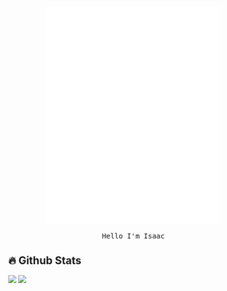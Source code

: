 <!-- <div align="center" id="output" style="font: normal 16px/1em monospace;display: block; white-space: nowrap;"><span style="display:inline-block;width:0.5em;"> </span><span style="display:inline-block;width:0.5em;">⠀</span><span style="display:inline-block;width:0.5em;">⠀</span><span style="display:inline-block;width:0.5em;">⠀</span><span style="display:inline-block;width:0.5em;">⠀</span><span style="display:inline-block;width:0.5em;">⠀</span><span style="display:inline-block;width:0.5em;">⠀</span><span style="display:inline-block;width:0.5em;">⠀</span><span style="display:inline-block;width:0.5em;">⠀</span><span style="display:inline-block;width:0.5em;">⠀</span><span style="display:inline-block;width:0.5em;">⠀</span><span style="display:inline-block;width:0.5em;">⠀</span><span style="display:inline-block;width:0.5em;">⠀</span><span style="display:inline-block;width:0.5em;">⠀</span><span style="display:inline-block;width:0.5em;">⠀</span><span style="display:inline-block;width:0.5em;">⠀</span><span style="display:inline-block;width:0.5em;">⠀</span><span style="display:inline-block;width:0.5em;">⠀</span><span style="display:inline-block;width:0.5em;">⠀</span><span style="display:inline-block;width:0.5em;">⠀</span><span style="display:inline-block;width:0.5em;">⠀</span><span style="display:inline-block;width:0.5em;">⠀</span><span style="display:inline-block;width:0.5em;">⠀</span><span style="display:inline-block;width:0.5em;">⠀</span><span style="display:inline-block;width:0.5em;">⠀</span><span style="display:inline-block;width:0.5em;">⠀</span><span style="display:inline-block;width:0.5em;">⠀</span><span style="display:inline-block;width:0.5em;">⠀</span><span style="display:inline-block;width:0.5em;">⠀</span><span style="display:inline-block;width:0.5em;">⠀</span><span style="display:inline-block;width:0.5em;">⠀</span><span style="display:inline-block;width:0.5em;">⠀</span><span style="display:inline-block;width:0.5em;">⠀</span><span style="display:inline-block;width:0.5em;">⠀</span><span style="display:inline-block;width:0.5em;">⠀</span><span style="display:inline-block;width:0.5em;">⠀</span><span style="display:inline-block;width:0.5em;">⠀</span><span style="display:inline-block;width:0.5em;">⠀</span><span style="display:inline-block;width:0.5em;">⠀</span><span style="display:inline-block;width:0.5em;">⠀</span><span style="display:inline-block;width:0.5em;">⠀</span><span style="display:inline-block;width:0.5em;">⠀</span><span style="display:inline-block;width:0.5em;">⠀</span><span style="display:inline-block;width:0.5em;">⠀</span><span style="display:inline-block;width:0.5em;">⠀</span><span style="display:inline-block;width:0.5em;">⠀</span><span style="display:inline-block;width:0.5em;">⠀</span><br><span style="display:inline-block;width:0.5em;">⠀</span><span style="display:inline-block;width:0.5em;">⠀</span><span style="display:inline-block;width:0.5em;">⠀</span><span style="display:inline-block;width:0.5em;">⠀</span><span style="display:inline-block;width:0.5em;">⠀</span><span style="display:inline-block;width:0.5em;">⠀</span><span style="display:inline-block;width:0.5em;">⠀</span><span style="display:inline-block;width:0.5em;">⠀</span><span style="display:inline-block;width:0.5em;">⠀</span><span style="display:inline-block;width:0.5em;">⠀</span><span style="display:inline-block;width:0.5em;">⠀</span><span style="display:inline-block;width:0.5em;">⠀</span><span style="display:inline-block;width:0.5em;">⠀</span><span style="display:inline-block;width:0.5em;">⠀</span><span style="display:inline-block;width:0.5em;">⠀</span><span style="display:inline-block;width:0.5em;">⠀</span><span style="display:inline-block;width:0.5em;">⠀</span><span style="display:inline-block;width:0.5em;">⠀</span><span style="display:inline-block;width:0.5em;">⠀</span><span style="display:inline-block;width:0.5em;">⠀</span><span style="display:inline-block;width:0.5em;">⠀</span><span style="display:inline-block;width:0.5em;">⠀</span><span style="display:inline-block;width:0.5em;">⠀</span><span style="display:inline-block;width:0.5em;">⢠</span><span style="display:inline-block;width:0.5em;">⠀</span><span style="display:inline-block;width:0.5em;">⠀</span><span style="display:inline-block;width:0.5em;">⠀</span><span style="display:inline-block;width:0.5em;">⠀</span><span style="display:inline-block;width:0.5em;">⠀</span><span style="display:inline-block;width:0.5em;">⠀</span><span style="display:inline-block;width:0.5em;">⠀</span><span style="display:inline-block;width:0.5em;">⠀</span><span style="display:inline-block;width:0.5em;">⠀</span><span style="display:inline-block;width:0.5em;">⠀</span><span style="display:inline-block;width:0.5em;">⠀</span><span style="display:inline-block;width:0.5em;">⠀</span><span style="display:inline-block;width:0.5em;">⠀</span><span style="display:inline-block;width:0.5em;">⠀</span><span style="display:inline-block;width:0.5em;">⠀</span><span style="display:inline-block;width:0.5em;">⠀</span><span style="display:inline-block;width:0.5em;">⠀</span><span style="display:inline-block;width:0.5em;">⠀</span><span style="display:inline-block;width:0.5em;">⠀</span><span style="display:inline-block;width:0.5em;">⠀</span><span style="display:inline-block;width:0.5em;">⠀</span><span style="display:inline-block;width:0.5em;">⠀</span><span style="display:inline-block;width:0.5em;">⠀</span><br><span style="display:inline-block;width:0.5em;">⠀</span><span style="display:inline-block;width:0.5em;">⠀</span><span style="display:inline-block;width:0.5em;">⠀</span><span style="display:inline-block;width:0.5em;">⠀</span><span style="display:inline-block;width:0.5em;">⠀</span><span style="display:inline-block;width:0.5em;">⠀</span><span style="display:inline-block;width:0.5em;">⠀</span><span style="display:inline-block;width:0.5em;">⠀</span><span style="display:inline-block;width:0.5em;">⠀</span><span style="display:inline-block;width:0.5em;">⠀</span><span style="display:inline-block;width:0.5em;">⠀</span><span style="display:inline-block;width:0.5em;">⠀</span><span style="display:inline-block;width:0.5em;">⠀</span><span style="display:inline-block;width:0.5em;">⠀</span><span style="display:inline-block;width:0.5em;">⠀</span><span style="display:inline-block;width:0.5em;">⠀</span><span style="display:inline-block;width:0.5em;">⠀</span><span style="display:inline-block;width:0.5em;">⠀</span><span style="display:inline-block;width:0.5em;">⠀</span><span style="display:inline-block;width:0.5em;">⠀</span><span style="display:inline-block;width:0.5em;">⠀</span><span style="display:inline-block;width:0.5em;">⠀</span><span style="display:inline-block;width:0.5em;">⠀</span><span style="display:inline-block;width:0.5em;">⣸</span><span style="display:inline-block;width:0.5em;">⡇</span><span style="display:inline-block;width:0.5em;">⠀</span><span style="display:inline-block;width:0.5em;">⠀</span><span style="display:inline-block;width:0.5em;">⠀</span><span style="display:inline-block;width:0.5em;">⠀</span><span style="display:inline-block;width:0.5em;">⠀</span><span style="display:inline-block;width:0.5em;">⠀</span><span style="display:inline-block;width:0.5em;">⠀</span><span style="display:inline-block;width:0.5em;">⠀</span><span style="display:inline-block;width:0.5em;">⠀</span><span style="display:inline-block;width:0.5em;">⠀</span><span style="display:inline-block;width:0.5em;">⠀</span><span style="display:inline-block;width:0.5em;">⠀</span><span style="display:inline-block;width:0.5em;">⠀</span><span style="display:inline-block;width:0.5em;">⠀</span><span style="display:inline-block;width:0.5em;">⠀</span><span style="display:inline-block;width:0.5em;">⠀</span><span style="display:inline-block;width:0.5em;">⠀</span><span style="display:inline-block;width:0.5em;">⠀</span><span style="display:inline-block;width:0.5em;">⠀</span><span style="display:inline-block;width:0.5em;">⠀</span><span style="display:inline-block;width:0.5em;">⠀</span><span style="display:inline-block;width:0.5em;">⠀</span><br><span style="display:inline-block;width:0.5em;">⠀</span><span style="display:inline-block;width:0.5em;">⠀</span><span style="display:inline-block;width:0.5em;">⠀</span><span style="display:inline-block;width:0.5em;">⠀</span><span style="display:inline-block;width:0.5em;">⠀</span><span style="display:inline-block;width:0.5em;">⠀</span><span style="display:inline-block;width:0.5em;">⠀</span><span style="display:inline-block;width:0.5em;">⠀</span><span style="display:inline-block;width:0.5em;">⠀</span><span style="display:inline-block;width:0.5em;">⠀</span><span style="display:inline-block;width:0.5em;">⠀</span><span style="display:inline-block;width:0.5em;">⠀</span><span style="display:inline-block;width:0.5em;">⠀</span><span style="display:inline-block;width:0.5em;">⠀</span><span style="display:inline-block;width:0.5em;">⠀</span><span style="display:inline-block;width:0.5em;">⠀</span><span style="display:inline-block;width:0.5em;">⠀</span><span style="display:inline-block;width:0.5em;">⠀</span><span style="display:inline-block;width:0.5em;">⠀</span><span style="display:inline-block;width:0.5em;">⠀</span><span style="display:inline-block;width:0.5em;">⠀</span><span style="display:inline-block;width:0.5em;">⠀</span><span style="display:inline-block;width:0.5em;">⢠</span><span style="display:inline-block;width:0.5em;">⡏</span><span style="display:inline-block;width:0.5em;">⢽</span><span style="display:inline-block;width:0.5em;">⡄</span><span style="display:inline-block;width:0.5em;">⠀</span><span style="display:inline-block;width:0.5em;">⠀</span><span style="display:inline-block;width:0.5em;">⠀</span><span style="display:inline-block;width:0.5em;">⠀</span><span style="display:inline-block;width:0.5em;">⠀</span><span style="display:inline-block;width:0.5em;">⠀</span><span style="display:inline-block;width:0.5em;">⠀</span><span style="display:inline-block;width:0.5em;">⠀</span><span style="display:inline-block;width:0.5em;">⠀</span><span style="display:inline-block;width:0.5em;">⠀</span><span style="display:inline-block;width:0.5em;">⠀</span><span style="display:inline-block;width:0.5em;">⠀</span><span style="display:inline-block;width:0.5em;">⠀</span><span style="display:inline-block;width:0.5em;">⠀</span><span style="display:inline-block;width:0.5em;">⠀</span><span style="display:inline-block;width:0.5em;">⠀</span><span style="display:inline-block;width:0.5em;">⠀</span><span style="display:inline-block;width:0.5em;">⠀</span><span style="display:inline-block;width:0.5em;">⠀</span><span style="display:inline-block;width:0.5em;">⠀</span><span style="display:inline-block;width:0.5em;">⠀</span><br><span style="display:inline-block;width:0.5em;">⠀</span><span style="display:inline-block;width:0.5em;">⠀</span><span style="display:inline-block;width:0.5em;">⠀</span><span style="display:inline-block;width:0.5em;">⠀</span><span style="display:inline-block;width:0.5em;">⠀</span><span style="display:inline-block;width:0.5em;">⠀</span><span style="display:inline-block;width:0.5em;">⠀</span><span style="display:inline-block;width:0.5em;">⠀</span><span style="display:inline-block;width:0.5em;">⠀</span><span style="display:inline-block;width:0.5em;">⠀</span><span style="display:inline-block;width:0.5em;">⠀</span><span style="display:inline-block;width:0.5em;">⠀</span><span style="display:inline-block;width:0.5em;">⠀</span><span style="display:inline-block;width:0.5em;">⠀</span><span style="display:inline-block;width:0.5em;">⠀</span><span style="display:inline-block;width:0.5em;">⠀</span><span style="display:inline-block;width:0.5em;">⠀</span><span style="display:inline-block;width:0.5em;">⠀</span><span style="display:inline-block;width:0.5em;">⠀</span><span style="display:inline-block;width:0.5em;">⠀</span><span style="display:inline-block;width:0.5em;">⢀</span><span style="display:inline-block;width:0.5em;">⣴</span><span style="display:inline-block;width:0.5em;">⠏</span><span style="display:inline-block;width:0.5em;">⠀</span><span style="display:inline-block;width:0.5em;">⠀</span><span style="display:inline-block;width:0.5em;">⠻</span><span style="display:inline-block;width:0.5em;">⣆</span><span style="display:inline-block;width:0.5em;">⡀</span><span style="display:inline-block;width:0.5em;">⠀</span><span style="display:inline-block;width:0.5em;">⠀</span><span style="display:inline-block;width:0.5em;">⠀</span><span style="display:inline-block;width:0.5em;">⠀</span><span style="display:inline-block;width:0.5em;">⠀</span><span style="display:inline-block;width:0.5em;">⠀</span><span style="display:inline-block;width:0.5em;">⠀</span><span style="display:inline-block;width:0.5em;">⠀</span><span style="display:inline-block;width:0.5em;">⠀</span><span style="display:inline-block;width:0.5em;">⠀</span><span style="display:inline-block;width:0.5em;">⠀</span><span style="display:inline-block;width:0.5em;">⠀</span><span style="display:inline-block;width:0.5em;">⠀</span><span style="display:inline-block;width:0.5em;">⠀</span><span style="display:inline-block;width:0.5em;">⠀</span><span style="display:inline-block;width:0.5em;">⠀</span><span style="display:inline-block;width:0.5em;">⠀</span><span style="display:inline-block;width:0.5em;">⠀</span><span style="display:inline-block;width:0.5em;">⠀</span><br><span style="display:inline-block;width:0.5em;">⠀</span><span style="display:inline-block;width:0.5em;">⠀</span><span style="display:inline-block;width:0.5em;">⠀</span><span style="display:inline-block;width:0.5em;">⠀</span><span style="display:inline-block;width:0.5em;">⠀</span><span style="display:inline-block;width:0.5em;">⠀</span><span style="display:inline-block;width:0.5em;">⠀</span><span style="display:inline-block;width:0.5em;">⠀</span><span style="display:inline-block;width:0.5em;">⠀</span><span style="display:inline-block;width:0.5em;">⠀</span><span style="display:inline-block;width:0.5em;">⠀</span><span style="display:inline-block;width:0.5em;">⠀</span><span style="display:inline-block;width:0.5em;">⠀</span><span style="display:inline-block;width:0.5em;">⠀</span><span style="display:inline-block;width:0.5em;">⠀</span><span style="display:inline-block;width:0.5em;">⠀</span><span style="display:inline-block;width:0.5em;">⠀</span><span style="display:inline-block;width:0.5em;">⠀</span><span style="display:inline-block;width:0.5em;">⠀</span><span style="display:inline-block;width:0.5em;">⣴</span><span style="display:inline-block;width:0.5em;">⠟</span><span style="display:inline-block;width:0.5em;">⠀</span><span style="display:inline-block;width:0.5em;">⠀</span><span style="display:inline-block;width:0.5em;">⠀</span><span style="display:inline-block;width:0.5em;">⠀</span><span style="display:inline-block;width:0.5em;">⠀</span><span style="display:inline-block;width:0.5em;">⠈</span><span style="display:inline-block;width:0.5em;">⠳</span><span style="display:inline-block;width:0.5em;">⣆</span><span style="display:inline-block;width:0.5em;">⡀</span><span style="display:inline-block;width:0.5em;">⠀</span><span style="display:inline-block;width:0.5em;">⠀</span><span style="display:inline-block;width:0.5em;">⠀</span><span style="display:inline-block;width:0.5em;">⠀</span><span style="display:inline-block;width:0.5em;">⠀</span><span style="display:inline-block;width:0.5em;">⠀</span><span style="display:inline-block;width:0.5em;">⠀</span><span style="display:inline-block;width:0.5em;">⠀</span><span style="display:inline-block;width:0.5em;">⠀</span><span style="display:inline-block;width:0.5em;">⠀</span><span style="display:inline-block;width:0.5em;">⠀</span><span style="display:inline-block;width:0.5em;">⠀</span><span style="display:inline-block;width:0.5em;">⠀</span><span style="display:inline-block;width:0.5em;">⠀</span><span style="display:inline-block;width:0.5em;">⠀</span><span style="display:inline-block;width:0.5em;">⠀</span><span style="display:inline-block;width:0.5em;">⠀</span><br><span style="display:inline-block;width:0.5em;">⠀</span><span style="display:inline-block;width:0.5em;">⠀</span><span style="display:inline-block;width:0.5em;">⠀</span><span style="display:inline-block;width:0.5em;">⠀</span><span style="display:inline-block;width:0.5em;">⠀</span><span style="display:inline-block;width:0.5em;">⠀</span><span style="display:inline-block;width:0.5em;">⠀</span><span style="display:inline-block;width:0.5em;">⠀</span><span style="display:inline-block;width:0.5em;">⠀</span><span style="display:inline-block;width:0.5em;">⠀</span><span style="display:inline-block;width:0.5em;">⠀</span><span style="display:inline-block;width:0.5em;">⠀</span><span style="display:inline-block;width:0.5em;">⠀</span><span style="display:inline-block;width:0.5em;">⠀</span><span style="display:inline-block;width:0.5em;">⠀</span><span style="display:inline-block;width:0.5em;">⠀</span><span style="display:inline-block;width:0.5em;">⠀</span><span style="display:inline-block;width:0.5em;">⢠</span><span style="display:inline-block;width:0.5em;">⡾</span><span style="display:inline-block;width:0.5em;">⠁</span><span style="display:inline-block;width:0.5em;">⠀</span><span style="display:inline-block;width:0.5em;">⠀</span><span style="display:inline-block;width:0.5em;">⠀</span><span style="display:inline-block;width:0.5em;">⢠</span><span style="display:inline-block;width:0.5em;">⠀</span><span style="display:inline-block;width:0.5em;">⠀</span><span style="display:inline-block;width:0.5em;">⠀</span><span style="display:inline-block;width:0.5em;">⠀</span><span style="display:inline-block;width:0.5em;">⠉</span><span style="display:inline-block;width:0.5em;">⢷</span><span style="display:inline-block;width:0.5em;">⡀</span><span style="display:inline-block;width:0.5em;">⠀</span><span style="display:inline-block;width:0.5em;">⠀</span><span style="display:inline-block;width:0.5em;">⠀</span><span style="display:inline-block;width:0.5em;">⠀</span><span style="display:inline-block;width:0.5em;">⠀</span><span style="display:inline-block;width:0.5em;">⠀</span><span style="display:inline-block;width:0.5em;">⠀</span><span style="display:inline-block;width:0.5em;">⠀</span><span style="display:inline-block;width:0.5em;">⠀</span><span style="display:inline-block;width:0.5em;">⠀</span><span style="display:inline-block;width:0.5em;">⠀</span><span style="display:inline-block;width:0.5em;">⠀</span><span style="display:inline-block;width:0.5em;">⠀</span><span style="display:inline-block;width:0.5em;">⠀</span><span style="display:inline-block;width:0.5em;">⠀</span><span style="display:inline-block;width:0.5em;">⠀</span><br><span style="display:inline-block;width:0.5em;">⠀</span><span style="display:inline-block;width:0.5em;">⠀</span><span style="display:inline-block;width:0.5em;">⠀</span><span style="display:inline-block;width:0.5em;">⠀</span><span style="display:inline-block;width:0.5em;">⠀</span><span style="display:inline-block;width:0.5em;">⠀</span><span style="display:inline-block;width:0.5em;">⠀</span><span style="display:inline-block;width:0.5em;">⠀</span><span style="display:inline-block;width:0.5em;">⠀</span><span style="display:inline-block;width:0.5em;">⠀</span><span style="display:inline-block;width:0.5em;">⠀</span><span style="display:inline-block;width:0.5em;">⠀</span><span style="display:inline-block;width:0.5em;">⠀</span><span style="display:inline-block;width:0.5em;">⠀</span><span style="display:inline-block;width:0.5em;">⠀</span><span style="display:inline-block;width:0.5em;">⠀</span><span style="display:inline-block;width:0.5em;">⠀</span><span style="display:inline-block;width:0.5em;">⢸</span><span style="display:inline-block;width:0.5em;">⡃</span><span style="display:inline-block;width:0.5em;">⠀</span><span style="display:inline-block;width:0.5em;">⠀</span><span style="display:inline-block;width:0.5em;">⠀</span><span style="display:inline-block;width:0.5em;">⠀</span><span style="display:inline-block;width:0.5em;">⢸</span><span style="display:inline-block;width:0.5em;">⡇</span><span style="display:inline-block;width:0.5em;">⠀</span><span style="display:inline-block;width:0.5em;">⠀</span><span style="display:inline-block;width:0.5em;">⠀</span><span style="display:inline-block;width:0.5em;">⠀</span><span style="display:inline-block;width:0.5em;">⢸</span><span style="display:inline-block;width:0.5em;">⡇</span><span style="display:inline-block;width:0.5em;">⠀</span><span style="display:inline-block;width:0.5em;">⠀</span><span style="display:inline-block;width:0.5em;">⠀</span><span style="display:inline-block;width:0.5em;">⠀</span><span style="display:inline-block;width:0.5em;">⠀</span><span style="display:inline-block;width:0.5em;">⠀</span><span style="display:inline-block;width:0.5em;">⠀</span><span style="display:inline-block;width:0.5em;">⠀</span><span style="display:inline-block;width:0.5em;">⠀</span><span style="display:inline-block;width:0.5em;">⠀</span><span style="display:inline-block;width:0.5em;">⠀</span><span style="display:inline-block;width:0.5em;">⠀</span><span style="display:inline-block;width:0.5em;">⠀</span><span style="display:inline-block;width:0.5em;">⠀</span><span style="display:inline-block;width:0.5em;">⠀</span><span style="display:inline-block;width:0.5em;">⠀</span><br><span style="display:inline-block;width:0.5em;">⠀</span><span style="display:inline-block;width:0.5em;">⠀</span><span style="display:inline-block;width:0.5em;">⠀</span><span style="display:inline-block;width:0.5em;">⠀</span><span style="display:inline-block;width:0.5em;">⠀</span><span style="display:inline-block;width:0.5em;">⠀</span><span style="display:inline-block;width:0.5em;">⠀</span><span style="display:inline-block;width:0.5em;">⠀</span><span style="display:inline-block;width:0.5em;">⠀</span><span style="display:inline-block;width:0.5em;">⠀</span><span style="display:inline-block;width:0.5em;">⠀</span><span style="display:inline-block;width:0.5em;">⠀</span><span style="display:inline-block;width:0.5em;">⠀</span><span style="display:inline-block;width:0.5em;">⢀</span><span style="display:inline-block;width:0.5em;">⣠</span><span style="display:inline-block;width:0.5em;">⣀</span><span style="display:inline-block;width:0.5em;">⣀</span><span style="display:inline-block;width:0.5em;">⠘</span><span style="display:inline-block;width:0.5em;">⣇</span><span style="display:inline-block;width:0.5em;">⠀</span><span style="display:inline-block;width:0.5em;">⠀</span><span style="display:inline-block;width:0.5em;">⣠</span><span style="display:inline-block;width:0.5em;">⣆</span><span style="display:inline-block;width:0.5em;">⢽</span><span style="display:inline-block;width:0.5em;">⡇</span><span style="display:inline-block;width:0.5em;">⣦</span><span style="display:inline-block;width:0.5em;">⡄</span><span style="display:inline-block;width:0.5em;">⠀</span><span style="display:inline-block;width:0.5em;">⠀</span><span style="display:inline-block;width:0.5em;">⣼</span><span style="display:inline-block;width:0.5em;">⠃</span><span style="display:inline-block;width:0.5em;">⣀</span><span style="display:inline-block;width:0.5em;">⣠</span><span style="display:inline-block;width:0.5em;">⣀</span><span style="display:inline-block;width:0.5em;">⡀</span><span style="display:inline-block;width:0.5em;">⠀</span><span style="display:inline-block;width:0.5em;">⠀</span><span style="display:inline-block;width:0.5em;">⠀</span><span style="display:inline-block;width:0.5em;">⠀</span><span style="display:inline-block;width:0.5em;">⠀</span><span style="display:inline-block;width:0.5em;">⠀</span><span style="display:inline-block;width:0.5em;">⠀</span><span style="display:inline-block;width:0.5em;">⠀</span><span style="display:inline-block;width:0.5em;">⠀</span><span style="display:inline-block;width:0.5em;">⠀</span><span style="display:inline-block;width:0.5em;">⠀</span><span style="display:inline-block;width:0.5em;">⠀</span><br><span style="display:inline-block;width:0.5em;">⠀</span><span style="display:inline-block;width:0.5em;">⠀</span><span style="display:inline-block;width:0.5em;">⠀</span><span style="display:inline-block;width:0.5em;">⠀</span><span style="display:inline-block;width:0.5em;">⠀</span><span style="display:inline-block;width:0.5em;">⠀</span><span style="display:inline-block;width:0.5em;">⠀</span><span style="display:inline-block;width:0.5em;">⠀</span><span style="display:inline-block;width:0.5em;">⠀</span><span style="display:inline-block;width:0.5em;">⠀</span><span style="display:inline-block;width:0.5em;">⠀</span><span style="display:inline-block;width:0.5em;">⣠</span><span style="display:inline-block;width:0.5em;">⠾</span><span style="display:inline-block;width:0.5em;">⠋</span><span style="display:inline-block;width:0.5em;">⠁</span><span style="display:inline-block;width:0.5em;">⠁</span><span style="display:inline-block;width:0.5em;">⠉</span><span style="display:inline-block;width:0.5em;">⠛</span><span style="display:inline-block;width:0.5em;">⠾</span><span style="display:inline-block;width:0.5em;">⣧</span><span style="display:inline-block;width:0.5em;">⣸</span><span style="display:inline-block;width:0.5em;">⡿</span><span style="display:inline-block;width:0.5em;">⠁</span><span style="display:inline-block;width:0.5em;">⠸</span><span style="display:inline-block;width:0.5em;">⠁</span><span style="display:inline-block;width:0.5em;">⠙</span><span style="display:inline-block;width:0.5em;">⢿</span><span style="display:inline-block;width:0.5em;">⣆</span><span style="display:inline-block;width:0.5em;">⣾</span><span style="display:inline-block;width:0.5em;">⠗</span><span style="display:inline-block;width:0.5em;">⠋</span><span style="display:inline-block;width:0.5em;">⠉</span><span style="display:inline-block;width:0.5em;">⠀</span><span style="display:inline-block;width:0.5em;">⠉</span><span style="display:inline-block;width:0.5em;">⠙</span><span style="display:inline-block;width:0.5em;">⢷</span><span style="display:inline-block;width:0.5em;">⣄</span><span style="display:inline-block;width:0.5em;">⠀</span><span style="display:inline-block;width:0.5em;">⠀</span><span style="display:inline-block;width:0.5em;">⠀</span><span style="display:inline-block;width:0.5em;">⠀</span><span style="display:inline-block;width:0.5em;">⠀</span><span style="display:inline-block;width:0.5em;">⠀</span><span style="display:inline-block;width:0.5em;">⠀</span><span style="display:inline-block;width:0.5em;">⠀</span><span style="display:inline-block;width:0.5em;">⠀</span><span style="display:inline-block;width:0.5em;">⠀</span><br><span style="display:inline-block;width:0.5em;">⠀</span><span style="display:inline-block;width:0.5em;">⠀</span><span style="display:inline-block;width:0.5em;">⠀</span><span style="display:inline-block;width:0.5em;">⠀</span><span style="display:inline-block;width:0.5em;">⠀</span><span style="display:inline-block;width:0.5em;">⠀</span><span style="display:inline-block;width:0.5em;">⠀</span><span style="display:inline-block;width:0.5em;">⠀</span><span style="display:inline-block;width:0.5em;">⠀</span><span style="display:inline-block;width:0.5em;">⣠</span><span style="display:inline-block;width:0.5em;">⡞</span><span style="display:inline-block;width:0.5em;">⠋</span><span style="display:inline-block;width:0.5em;">⠀</span><span style="display:inline-block;width:0.5em;">⠀</span><span style="display:inline-block;width:0.5em;">⠀</span><span style="display:inline-block;width:0.5em;">⠀</span><span style="display:inline-block;width:0.5em;">⠀</span><span style="display:inline-block;width:0.5em;">⣠</span><span style="display:inline-block;width:0.5em;">⣴</span><span style="display:inline-block;width:0.5em;">⡿</span><span style="display:inline-block;width:0.5em;">⣿</span><span style="display:inline-block;width:0.5em;">⣷</span><span style="display:inline-block;width:0.5em;">⣠</span><span style="display:inline-block;width:0.5em;">⠇</span><span style="display:inline-block;width:0.5em;">⢹</span><span style="display:inline-block;width:0.5em;">⣄</span><span style="display:inline-block;width:0.5em;">⣿</span><span style="display:inline-block;width:0.5em;">⡿</span><span style="display:inline-block;width:0.5em;">⢷</span><span style="display:inline-block;width:0.5em;">⣦</span><span style="display:inline-block;width:0.5em;">⡄</span><span style="display:inline-block;width:0.5em;">⠀</span><span style="display:inline-block;width:0.5em;">⠀</span><span style="display:inline-block;width:0.5em;">⠀</span><span style="display:inline-block;width:0.5em;">⠀</span><span style="display:inline-block;width:0.5em;">⠀</span><span style="display:inline-block;width:0.5em;">⠙</span><span style="display:inline-block;width:0.5em;">⢷</span><span style="display:inline-block;width:0.5em;">⣀</span><span style="display:inline-block;width:0.5em;">⠀</span><span style="display:inline-block;width:0.5em;">⠀</span><span style="display:inline-block;width:0.5em;">⠀</span><span style="display:inline-block;width:0.5em;">⠀</span><span style="display:inline-block;width:0.5em;">⠀</span><span style="display:inline-block;width:0.5em;">⠀</span><span style="display:inline-block;width:0.5em;">⠀</span><span style="display:inline-block;width:0.5em;">⠀</span><br><span style="display:inline-block;width:0.5em;">⠀</span><span style="display:inline-block;width:0.5em;">⠀</span><span style="display:inline-block;width:0.5em;">⠀</span><span style="display:inline-block;width:0.5em;">⠀</span><span style="display:inline-block;width:0.5em;">⠀</span><span style="display:inline-block;width:0.5em;">⢀</span><span style="display:inline-block;width:0.5em;">⣀</span><span style="display:inline-block;width:0.5em;">⣤</span><span style="display:inline-block;width:0.5em;">⠞</span><span style="display:inline-block;width:0.5em;">⠁</span><span style="display:inline-block;width:0.5em;">⠀</span><span style="display:inline-block;width:0.5em;">⠀</span><span style="display:inline-block;width:0.5em;">⠀</span><span style="display:inline-block;width:0.5em;">⠀</span><span style="display:inline-block;width:0.5em;">⢀</span><span style="display:inline-block;width:0.5em;">⢀</span><span style="display:inline-block;width:0.5em;">⡘</span><span style="display:inline-block;width:0.5em;">⣛</span><span style="display:inline-block;width:0.5em;">⠃</span><span style="display:inline-block;width:0.5em;">⠀</span><span style="display:inline-block;width:0.5em;">⣠</span><span style="display:inline-block;width:0.5em;">⠾</span><span style="display:inline-block;width:0.5em;">⢿</span><span style="display:inline-block;width:0.5em;">⣆</span><span style="display:inline-block;width:0.5em;">⣼</span><span style="display:inline-block;width:0.5em;">⠟</span><span style="display:inline-block;width:0.5em;">⢵</span><span style="display:inline-block;width:0.5em;">⣄</span><span style="display:inline-block;width:0.5em;">⠀</span><span style="display:inline-block;width:0.5em;">⠹</span><span style="display:inline-block;width:0.5em;">⣛</span><span style="display:inline-block;width:0.5em;">⣃</span><span style="display:inline-block;width:0.5em;">⡀</span><span style="display:inline-block;width:0.5em;">⡀</span><span style="display:inline-block;width:0.5em;">⠀</span><span style="display:inline-block;width:0.5em;">⠀</span><span style="display:inline-block;width:0.5em;">⠀</span><span style="display:inline-block;width:0.5em;">⠀</span><span style="display:inline-block;width:0.5em;">⠙</span><span style="display:inline-block;width:0.5em;">⠳</span><span style="display:inline-block;width:0.5em;">⣤</span><span style="display:inline-block;width:0.5em;">⣀</span><span style="display:inline-block;width:0.5em;">⡀</span><span style="display:inline-block;width:0.5em;">⠀</span><span style="display:inline-block;width:0.5em;">⠀</span><span style="display:inline-block;width:0.5em;">⠀</span><span style="display:inline-block;width:0.5em;">⠀</span><br><span style="display:inline-block;width:0.5em;">⠀</span><span style="display:inline-block;width:0.5em;">⠀</span><span style="display:inline-block;width:0.5em;">⠀</span><span style="display:inline-block;width:0.5em;">⠀</span><span style="display:inline-block;width:0.5em;">⠉</span><span style="display:inline-block;width:0.5em;">⠙</span><span style="display:inline-block;width:0.5em;">⠻</span><span style="display:inline-block;width:0.5em;">⢦</span><span style="display:inline-block;width:0.5em;">⣄</span><span style="display:inline-block;width:0.5em;">⡀</span><span style="display:inline-block;width:0.5em;">⠀</span><span style="display:inline-block;width:0.5em;">⠀</span><span style="display:inline-block;width:0.5em;">⠀</span><span style="display:inline-block;width:0.5em;">⠉</span><span style="display:inline-block;width:0.5em;">⠙</span><span style="display:inline-block;width:0.5em;">⠛</span><span style="display:inline-block;width:0.5em;">⢛</span><span style="display:inline-block;width:0.5em;">⣛</span><span style="display:inline-block;width:0.5em;">⡉</span><span style="display:inline-block;width:0.5em;">⠐</span><span style="display:inline-block;width:0.5em;">⢶</span><span style="display:inline-block;width:0.5em;">⣄</span><span style="display:inline-block;width:0.5em;">⣤</span><span style="display:inline-block;width:0.5em;">⡟</span><span style="display:inline-block;width:0.5em;">⢳</span><span style="display:inline-block;width:0.5em;">⣤</span><span style="display:inline-block;width:0.5em;">⣴</span><span style="display:inline-block;width:0.5em;">⠒</span><span style="display:inline-block;width:0.5em;">⠈</span><span style="display:inline-block;width:0.5em;">⢉</span><span style="display:inline-block;width:0.5em;">⣛</span><span style="display:inline-block;width:0.5em;">⡛</span><span style="display:inline-block;width:0.5em;">⠛</span><span style="display:inline-block;width:0.5em;">⠉</span><span style="display:inline-block;width:0.5em;">⠉</span><span style="display:inline-block;width:0.5em;">⠀</span><span style="display:inline-block;width:0.5em;">⠀</span><span style="display:inline-block;width:0.5em;">⠀</span><span style="display:inline-block;width:0.5em;">⢀</span><span style="display:inline-block;width:0.5em;">⣠</span><span style="display:inline-block;width:0.5em;">⠶</span><span style="display:inline-block;width:0.5em;">⠛</span><span style="display:inline-block;width:0.5em;">⠉</span><span style="display:inline-block;width:0.5em;">⠉</span><span style="display:inline-block;width:0.5em;">⠀</span><span style="display:inline-block;width:0.5em;">⠀</span><span style="display:inline-block;width:0.5em;">⠀</span><br><span style="display:inline-block;width:0.5em;">⠀</span><span style="display:inline-block;width:0.5em;">⠀</span><span style="display:inline-block;width:0.5em;">⠀</span><span style="display:inline-block;width:0.5em;">⠀</span><span style="display:inline-block;width:0.5em;">⠀</span><span style="display:inline-block;width:0.5em;">⠀</span><span style="display:inline-block;width:0.5em;">⠀</span><span style="display:inline-block;width:0.5em;">⠀</span><span style="display:inline-block;width:0.5em;">⠈</span><span style="display:inline-block;width:0.5em;">⠻</span><span style="display:inline-block;width:0.5em;">⣦</span><span style="display:inline-block;width:0.5em;">⠀</span><span style="display:inline-block;width:0.5em;">⠀</span><span style="display:inline-block;width:0.5em;">⠀</span><span style="display:inline-block;width:0.5em;">⠀</span><span style="display:inline-block;width:0.5em;">⠀</span><span style="display:inline-block;width:0.5em;">⠈</span><span style="display:inline-block;width:0.5em;">⠻</span><span style="display:inline-block;width:0.5em;">⣷</span><span style="display:inline-block;width:0.5em;">⣦</span><span style="display:inline-block;width:0.5em;">⣶</span><span style="display:inline-block;width:0.5em;">⣿</span><span style="display:inline-block;width:0.5em;">⢫</span><span style="display:inline-block;width:0.5em;">⡀</span><span style="display:inline-block;width:0.5em;">⣀</span><span style="display:inline-block;width:0.5em;">⡝</span><span style="display:inline-block;width:0.5em;">⣷</span><span style="display:inline-block;width:0.5em;">⣦</span><span style="display:inline-block;width:0.5em;">⣶</span><span style="display:inline-block;width:0.5em;">⡿</span><span style="display:inline-block;width:0.5em;">⠛</span><span style="display:inline-block;width:0.5em;">⠁</span><span style="display:inline-block;width:0.5em;">⠀</span><span style="display:inline-block;width:0.5em;">⠀</span><span style="display:inline-block;width:0.5em;">⠀</span><span style="display:inline-block;width:0.5em;">⠀</span><span style="display:inline-block;width:0.5em;">⢀</span><span style="display:inline-block;width:0.5em;">⣴</span><span style="display:inline-block;width:0.5em;">⠟</span><span style="display:inline-block;width:0.5em;">⠁</span><span style="display:inline-block;width:0.5em;">⠀</span><span style="display:inline-block;width:0.5em;">⠀</span><span style="display:inline-block;width:0.5em;">⠀</span><span style="display:inline-block;width:0.5em;">⠀</span><span style="display:inline-block;width:0.5em;">⠀</span><span style="display:inline-block;width:0.5em;">⠀</span><span style="display:inline-block;width:0.5em;">⠀</span><br><span style="display:inline-block;width:0.5em;">⠀</span><span style="display:inline-block;width:0.5em;">⠀</span><span style="display:inline-block;width:0.5em;">⠀</span><span style="display:inline-block;width:0.5em;">⠀</span><span style="display:inline-block;width:0.5em;">⠀</span><span style="display:inline-block;width:0.5em;">⠀</span><span style="display:inline-block;width:0.5em;">⠀</span><span style="display:inline-block;width:0.5em;">⠀</span><span style="display:inline-block;width:0.5em;">⠀</span><span style="display:inline-block;width:0.5em;">⠀</span><span style="display:inline-block;width:0.5em;">⠈</span><span style="display:inline-block;width:0.5em;">⠻</span><span style="display:inline-block;width:0.5em;">⣤</span><span style="display:inline-block;width:0.5em;">⡀</span><span style="display:inline-block;width:0.5em;">⠀</span><span style="display:inline-block;width:0.5em;">⠀</span><span style="display:inline-block;width:0.5em;">⠀</span><span style="display:inline-block;width:0.5em;">⣀</span><span style="display:inline-block;width:0.5em;">⣤</span><span style="display:inline-block;width:0.5em;">⡾</span><span style="display:inline-block;width:0.5em;">⢿</span><span style="display:inline-block;width:0.5em;">⡇</span><span style="display:inline-block;width:0.5em;">⠀</span><span style="display:inline-block;width:0.5em;">⢿</span><span style="display:inline-block;width:0.5em;">⡟</span><span style="display:inline-block;width:0.5em;">⠁</span><span style="display:inline-block;width:0.5em;">⣸</span><span style="display:inline-block;width:0.5em;">⡟</span><span style="display:inline-block;width:0.5em;">⣷</span><span style="display:inline-block;width:0.5em;">⣤</span><span style="display:inline-block;width:0.5em;">⡀</span><span style="display:inline-block;width:0.5em;">⠀</span><span style="display:inline-block;width:0.5em;">⠀</span><span style="display:inline-block;width:0.5em;">⠀</span><span style="display:inline-block;width:0.5em;">⢀</span><span style="display:inline-block;width:0.5em;">⣴</span><span style="display:inline-block;width:0.5em;">⠟</span><span style="display:inline-block;width:0.5em;">⠁</span><span style="display:inline-block;width:0.5em;">⠀</span><span style="display:inline-block;width:0.5em;">⠀</span><span style="display:inline-block;width:0.5em;">⠀</span><span style="display:inline-block;width:0.5em;">⠀</span><span style="display:inline-block;width:0.5em;">⠀</span><span style="display:inline-block;width:0.5em;">⠀</span><span style="display:inline-block;width:0.5em;">⠀</span><span style="display:inline-block;width:0.5em;">⠀</span><span style="display:inline-block;width:0.5em;">⠀</span><br><span style="display:inline-block;width:0.5em;">⠀</span><span style="display:inline-block;width:0.5em;">⠀</span><span style="display:inline-block;width:0.5em;">⠀</span><span style="display:inline-block;width:0.5em;">⠀</span><span style="display:inline-block;width:0.5em;">⠀</span><span style="display:inline-block;width:0.5em;">⠀</span><span style="display:inline-block;width:0.5em;">⠀</span><span style="display:inline-block;width:0.5em;">⠀</span><span style="display:inline-block;width:0.5em;">⠀</span><span style="display:inline-block;width:0.5em;">⠀</span><span style="display:inline-block;width:0.5em;">⠀</span><span style="display:inline-block;width:0.5em;">⠀</span><span style="display:inline-block;width:0.5em;">⠈</span><span style="display:inline-block;width:0.5em;">⠛</span><span style="display:inline-block;width:0.5em;">⠛</span><span style="display:inline-block;width:0.5em;">⠚</span><span style="display:inline-block;width:0.5em;">⠛</span><span style="display:inline-block;width:0.5em;">⢁</span><span style="display:inline-block;width:0.5em;">⡾</span><span style="display:inline-block;width:0.5em;">⠁</span><span style="display:inline-block;width:0.5em;">⠸</span><span style="display:inline-block;width:0.5em;">⣿</span><span style="display:inline-block;width:0.5em;">⡦</span><span style="display:inline-block;width:0.5em;">⣹</span><span style="display:inline-block;width:0.5em;">⣇</span><span style="display:inline-block;width:0.5em;">⣴</span><span style="display:inline-block;width:0.5em;">⣿</span><span style="display:inline-block;width:0.5em;">⠃</span><span style="display:inline-block;width:0.5em;">⠈</span><span style="display:inline-block;width:0.5em;">⢧</span><span style="display:inline-block;width:0.5em;">⡉</span><span style="display:inline-block;width:0.5em;">⠛</span><span style="display:inline-block;width:0.5em;">⠓</span><span style="display:inline-block;width:0.5em;">⠛</span><span style="display:inline-block;width:0.5em;">⠋</span><span style="display:inline-block;width:0.5em;">⠁</span><span style="display:inline-block;width:0.5em;">⠀</span><span style="display:inline-block;width:0.5em;">⠀</span><span style="display:inline-block;width:0.5em;">⠀</span><span style="display:inline-block;width:0.5em;">⠀</span><span style="display:inline-block;width:0.5em;">⠀</span><span style="display:inline-block;width:0.5em;">⠀</span><span style="display:inline-block;width:0.5em;">⠀</span><span style="display:inline-block;width:0.5em;">⠀</span><span style="display:inline-block;width:0.5em;">⠀</span><span style="display:inline-block;width:0.5em;">⠀</span><span style="display:inline-block;width:0.5em;">⠀</span><br><span style="display:inline-block;width:0.5em;">⠀</span><span style="display:inline-block;width:0.5em;">⠀</span><span style="display:inline-block;width:0.5em;">⠀</span><span style="display:inline-block;width:0.5em;">⠀</span><span style="display:inline-block;width:0.5em;">⠀</span><span style="display:inline-block;width:0.5em;">⠀</span><span style="display:inline-block;width:0.5em;">⠀</span><span style="display:inline-block;width:0.5em;">⠀</span><span style="display:inline-block;width:0.5em;">⠀</span><span style="display:inline-block;width:0.5em;">⠀</span><span style="display:inline-block;width:0.5em;">⠀</span><span style="display:inline-block;width:0.5em;">⠀</span><span style="display:inline-block;width:0.5em;">⠀</span><span style="display:inline-block;width:0.5em;">⠀</span><span style="display:inline-block;width:0.5em;">⠀</span><span style="display:inline-block;width:0.5em;">⠀</span><span style="display:inline-block;width:0.5em;">⠀</span><span style="display:inline-block;width:0.5em;">⢼</span><span style="display:inline-block;width:0.5em;">⠅</span><span style="display:inline-block;width:0.5em;">⠀</span><span style="display:inline-block;width:0.5em;">⠀</span><span style="display:inline-block;width:0.5em;">⠈</span><span style="display:inline-block;width:0.5em;">⠫</span><span style="display:inline-block;width:0.5em;">⢺</span><span style="display:inline-block;width:0.5em;">⣷</span><span style="display:inline-block;width:0.5em;">⠋</span><span style="display:inline-block;width:0.5em;">⠁</span><span style="display:inline-block;width:0.5em;">⠀</span><span style="display:inline-block;width:0.5em;">⠀</span><span style="display:inline-block;width:0.5em;">⢸</span><span style="display:inline-block;width:0.5em;">⡇</span><span style="display:inline-block;width:0.5em;">⠀</span><span style="display:inline-block;width:0.5em;">⠀</span><span style="display:inline-block;width:0.5em;">⠀</span><span style="display:inline-block;width:0.5em;">⠀</span><span style="display:inline-block;width:0.5em;">⠀</span><span style="display:inline-block;width:0.5em;">⠀</span><span style="display:inline-block;width:0.5em;">⠀</span><span style="display:inline-block;width:0.5em;">⠀</span><span style="display:inline-block;width:0.5em;">⠀</span><span style="display:inline-block;width:0.5em;">⠀</span><span style="display:inline-block;width:0.5em;">⠀</span><span style="display:inline-block;width:0.5em;">⠀</span><span style="display:inline-block;width:0.5em;">⠀</span><span style="display:inline-block;width:0.5em;">⠀</span><span style="display:inline-block;width:0.5em;">⠀</span><span style="display:inline-block;width:0.5em;">⠀</span><br><span style="display:inline-block;width:0.5em;">⠀</span><span style="display:inline-block;width:0.5em;">⠀</span><span style="display:inline-block;width:0.5em;">⠀</span><span style="display:inline-block;width:0.5em;">⠀</span><span style="display:inline-block;width:0.5em;">⠀</span><span style="display:inline-block;width:0.5em;">⠀</span><span style="display:inline-block;width:0.5em;">⠀</span><span style="display:inline-block;width:0.5em;">⠀</span><span style="display:inline-block;width:0.5em;">⠀</span><span style="display:inline-block;width:0.5em;">⠀</span><span style="display:inline-block;width:0.5em;">⠀</span><span style="display:inline-block;width:0.5em;">⠀</span><span style="display:inline-block;width:0.5em;">⠀</span><span style="display:inline-block;width:0.5em;">⠀</span><span style="display:inline-block;width:0.5em;">⠀</span><span style="display:inline-block;width:0.5em;">⠀</span><span style="display:inline-block;width:0.5em;">⠀</span><span style="display:inline-block;width:0.5em;">⠸</span><span style="display:inline-block;width:0.5em;">⣧</span><span style="display:inline-block;width:0.5em;">⠀</span><span style="display:inline-block;width:0.5em;">⠀</span><span style="display:inline-block;width:0.5em;">⠀</span><span style="display:inline-block;width:0.5em;">⠀</span><span style="display:inline-block;width:0.5em;">⢸</span><span style="display:inline-block;width:0.5em;">⡇</span><span style="display:inline-block;width:0.5em;">⠀</span><span style="display:inline-block;width:0.5em;">⠀</span><span style="display:inline-block;width:0.5em;">⠀</span><span style="display:inline-block;width:0.5em;">⠀</span><span style="display:inline-block;width:0.5em;">⣼</span><span style="display:inline-block;width:0.5em;">⠃</span><span style="display:inline-block;width:0.5em;">⠀</span><span style="display:inline-block;width:0.5em;">⠀</span><span style="display:inline-block;width:0.5em;">⠀</span><span style="display:inline-block;width:0.5em;">⠀</span><span style="display:inline-block;width:0.5em;">⠀</span><span style="display:inline-block;width:0.5em;">⠀</span><span style="display:inline-block;width:0.5em;">⠀</span><span style="display:inline-block;width:0.5em;">⠀</span><span style="display:inline-block;width:0.5em;">⠀</span><span style="display:inline-block;width:0.5em;">⠀</span><span style="display:inline-block;width:0.5em;">⠀</span><span style="display:inline-block;width:0.5em;">⠀</span><span style="display:inline-block;width:0.5em;">⠀</span><span style="display:inline-block;width:0.5em;">⠀</span><span style="display:inline-block;width:0.5em;">⠀</span><span style="display:inline-block;width:0.5em;">⠀</span><br><span style="display:inline-block;width:0.5em;">⠀</span><span style="display:inline-block;width:0.5em;">⠀</span><span style="display:inline-block;width:0.5em;">⠀</span><span style="display:inline-block;width:0.5em;">⠀</span><span style="display:inline-block;width:0.5em;">⠀</span><span style="display:inline-block;width:0.5em;">⠀</span><span style="display:inline-block;width:0.5em;">⠀</span><span style="display:inline-block;width:0.5em;">⠀</span><span style="display:inline-block;width:0.5em;">⠀</span><span style="display:inline-block;width:0.5em;">⠀</span><span style="display:inline-block;width:0.5em;">⠀</span><span style="display:inline-block;width:0.5em;">⠀</span><span style="display:inline-block;width:0.5em;">⠀</span><span style="display:inline-block;width:0.5em;">⠀</span><span style="display:inline-block;width:0.5em;">⠀</span><span style="display:inline-block;width:0.5em;">⠀</span><span style="display:inline-block;width:0.5em;">⠀</span><span style="display:inline-block;width:0.5em;">⠀</span><span style="display:inline-block;width:0.5em;">⠘</span><span style="display:inline-block;width:0.5em;">⣧</span><span style="display:inline-block;width:0.5em;">⡀</span><span style="display:inline-block;width:0.5em;">⠀</span><span style="display:inline-block;width:0.5em;">⠀</span><span style="display:inline-block;width:0.5em;">⠘</span><span style="display:inline-block;width:0.5em;">⠅</span><span style="display:inline-block;width:0.5em;">⠀</span><span style="display:inline-block;width:0.5em;">⠀</span><span style="display:inline-block;width:0.5em;">⣀</span><span style="display:inline-block;width:0.5em;">⡾</span><span style="display:inline-block;width:0.5em;">⠃</span><span style="display:inline-block;width:0.5em;">⠀</span><span style="display:inline-block;width:0.5em;">⠀</span><span style="display:inline-block;width:0.5em;">⠀</span><span style="display:inline-block;width:0.5em;">⠀</span><span style="display:inline-block;width:0.5em;">⠀</span><span style="display:inline-block;width:0.5em;">⠀</span><span style="display:inline-block;width:0.5em;">⠀</span><span style="display:inline-block;width:0.5em;">⠀</span><span style="display:inline-block;width:0.5em;">⠀</span><span style="display:inline-block;width:0.5em;">⠀</span><span style="display:inline-block;width:0.5em;">⠀</span><span style="display:inline-block;width:0.5em;">⠀</span><span style="display:inline-block;width:0.5em;">⠀</span><span style="display:inline-block;width:0.5em;">⠀</span><span style="display:inline-block;width:0.5em;">⠀</span><span style="display:inline-block;width:0.5em;">⠀</span><span style="display:inline-block;width:0.5em;">⠀</span><br><span style="display:inline-block;width:0.5em;">⠀</span><span style="display:inline-block;width:0.5em;">⠀</span><span style="display:inline-block;width:0.5em;">⠀</span><span style="display:inline-block;width:0.5em;">⠀</span><span style="display:inline-block;width:0.5em;">⠀</span><span style="display:inline-block;width:0.5em;">⠀</span><span style="display:inline-block;width:0.5em;">⠀</span><span style="display:inline-block;width:0.5em;">⠀</span><span style="display:inline-block;width:0.5em;">⠀</span><span style="display:inline-block;width:0.5em;">⠀</span><span style="display:inline-block;width:0.5em;">⠀</span><span style="display:inline-block;width:0.5em;">⠀</span><span style="display:inline-block;width:0.5em;">⠀</span><span style="display:inline-block;width:0.5em;">⠀</span><span style="display:inline-block;width:0.5em;">⠀</span><span style="display:inline-block;width:0.5em;">⠀</span><span style="display:inline-block;width:0.5em;">⠀</span><span style="display:inline-block;width:0.5em;">⠀</span><span style="display:inline-block;width:0.5em;">⠀</span><span style="display:inline-block;width:0.5em;">⠈</span><span style="display:inline-block;width:0.5em;">⢿</span><span style="display:inline-block;width:0.5em;">⣦</span><span style="display:inline-block;width:0.5em;">⠀</span><span style="display:inline-block;width:0.5em;">⠀</span><span style="display:inline-block;width:0.5em;">⠀</span><span style="display:inline-block;width:0.5em;">⢀</span><span style="display:inline-block;width:0.5em;">⣴</span><span style="display:inline-block;width:0.5em;">⠋</span><span style="display:inline-block;width:0.5em;">⠀</span><span style="display:inline-block;width:0.5em;">⠀</span><span style="display:inline-block;width:0.5em;">⠀</span><span style="display:inline-block;width:0.5em;">⠀</span><span style="display:inline-block;width:0.5em;">⠀</span><span style="display:inline-block;width:0.5em;">⠀</span><span style="display:inline-block;width:0.5em;">⠀</span><span style="display:inline-block;width:0.5em;">⠀</span><span style="display:inline-block;width:0.5em;">⠀</span><span style="display:inline-block;width:0.5em;">⠀</span><span style="display:inline-block;width:0.5em;">⠀</span><span style="display:inline-block;width:0.5em;">⠀</span><span style="display:inline-block;width:0.5em;">⠀</span><span style="display:inline-block;width:0.5em;">⠀</span><span style="display:inline-block;width:0.5em;">⠀</span><span style="display:inline-block;width:0.5em;">⠀</span><span style="display:inline-block;width:0.5em;">⠀</span><span style="display:inline-block;width:0.5em;">⠀</span><span style="display:inline-block;width:0.5em;">⠀</span><br><span style="display:inline-block;width:0.5em;">⠀</span><span style="display:inline-block;width:0.5em;">⠀</span><span style="display:inline-block;width:0.5em;">⠀</span><span style="display:inline-block;width:0.5em;">⠀</span><span style="display:inline-block;width:0.5em;">⠀</span><span style="display:inline-block;width:0.5em;">⠀</span><span style="display:inline-block;width:0.5em;">⠀</span><span style="display:inline-block;width:0.5em;">⠀</span><span style="display:inline-block;width:0.5em;">⠀</span><span style="display:inline-block;width:0.5em;">⠀</span><span style="display:inline-block;width:0.5em;">⠀</span><span style="display:inline-block;width:0.5em;">⠀</span><span style="display:inline-block;width:0.5em;">⠀</span><span style="display:inline-block;width:0.5em;">⠀</span><span style="display:inline-block;width:0.5em;">⠀</span><span style="display:inline-block;width:0.5em;">⠀</span><span style="display:inline-block;width:0.5em;">⠀</span><span style="display:inline-block;width:0.5em;">⠀</span><span style="display:inline-block;width:0.5em;">⠀</span><span style="display:inline-block;width:0.5em;">⠀</span><span style="display:inline-block;width:0.5em;">⣼</span><span style="display:inline-block;width:0.5em;">⡏</span><span style="display:inline-block;width:0.5em;">⢷</span><span style="display:inline-block;width:0.5em;">⡀</span><span style="display:inline-block;width:0.5em;">⢀</span><span style="display:inline-block;width:0.5em;">⡾</span><span style="display:inline-block;width:0.5em;">⠁</span><span style="display:inline-block;width:0.5em;">⠀</span><span style="display:inline-block;width:0.5em;">⠀</span><span style="display:inline-block;width:0.5em;">⠀</span><span style="display:inline-block;width:0.5em;">⠀</span><span style="display:inline-block;width:0.5em;">⠀</span><span style="display:inline-block;width:0.5em;">⠀</span><span style="display:inline-block;width:0.5em;">⠀</span><span style="display:inline-block;width:0.5em;">⠀</span><span style="display:inline-block;width:0.5em;">⠀</span><span style="display:inline-block;width:0.5em;">⠀</span><span style="display:inline-block;width:0.5em;">⠀</span><span style="display:inline-block;width:0.5em;">⠀</span><span style="display:inline-block;width:0.5em;">⠀</span><span style="display:inline-block;width:0.5em;">⠀</span><span style="display:inline-block;width:0.5em;">⠀</span><span style="display:inline-block;width:0.5em;">⠀</span><span style="display:inline-block;width:0.5em;">⠀</span><span style="display:inline-block;width:0.5em;">⠀</span><span style="display:inline-block;width:0.5em;">⠀</span><span style="display:inline-block;width:0.5em;">⠀</span><br><span style="display:inline-block;width:0.5em;">⠀</span><span style="display:inline-block;width:0.5em;">⠀</span><span style="display:inline-block;width:0.5em;">⠀</span><span style="display:inline-block;width:0.5em;">⠀</span><span style="display:inline-block;width:0.5em;">⠀</span><span style="display:inline-block;width:0.5em;">⠀</span><span style="display:inline-block;width:0.5em;">⠀</span><span style="display:inline-block;width:0.5em;">⠀</span><span style="display:inline-block;width:0.5em;">⠀</span><span style="display:inline-block;width:0.5em;">⠀</span><span style="display:inline-block;width:0.5em;">⠀</span><span style="display:inline-block;width:0.5em;">⠀</span><span style="display:inline-block;width:0.5em;">⠀</span><span style="display:inline-block;width:0.5em;">⠀</span><span style="display:inline-block;width:0.5em;">⠀</span><span style="display:inline-block;width:0.5em;">⠀</span><span style="display:inline-block;width:0.5em;">⠀</span><span style="display:inline-block;width:0.5em;">⠀</span><span style="display:inline-block;width:0.5em;">⠀</span><span style="display:inline-block;width:0.5em;">⠰</span><span style="display:inline-block;width:0.5em;">⣿</span><span style="display:inline-block;width:0.5em;">⣿</span><span style="display:inline-block;width:0.5em;">⠈</span><span style="display:inline-block;width:0.5em;">⣧</span><span style="display:inline-block;width:0.5em;">⣿</span><span style="display:inline-block;width:0.5em;">⠁</span><span style="display:inline-block;width:0.5em;">⠀</span><span style="display:inline-block;width:0.5em;">⠀</span><span style="display:inline-block;width:0.5em;">⠀</span><span style="display:inline-block;width:0.5em;">⠀</span><span style="display:inline-block;width:0.5em;">⠀</span><span style="display:inline-block;width:0.5em;">⠀</span><span style="display:inline-block;width:0.5em;">⠀</span><span style="display:inline-block;width:0.5em;">⠀</span><span style="display:inline-block;width:0.5em;">⠀</span><span style="display:inline-block;width:0.5em;">⠀</span><span style="display:inline-block;width:0.5em;">⠀</span><span style="display:inline-block;width:0.5em;">⠀</span><span style="display:inline-block;width:0.5em;">⠀</span><span style="display:inline-block;width:0.5em;">⠀</span><span style="display:inline-block;width:0.5em;">⠀</span><span style="display:inline-block;width:0.5em;">⠀</span><span style="display:inline-block;width:0.5em;">⠀</span><span style="display:inline-block;width:0.5em;">⠀</span><span style="display:inline-block;width:0.5em;">⠀</span><span style="display:inline-block;width:0.5em;">⠀</span><span style="display:inline-block;width:0.5em;">⠀</span><br><span style="display:inline-block;width:0.5em;">⠀</span><span style="display:inline-block;width:0.5em;">⠀</span><span style="display:inline-block;width:0.5em;">⠀</span><span style="display:inline-block;width:0.5em;">⠀</span><span style="display:inline-block;width:0.5em;">⠀</span><span style="display:inline-block;width:0.5em;">⠀</span><span style="display:inline-block;width:0.5em;">⠀</span><span style="display:inline-block;width:0.5em;">⠀</span><span style="display:inline-block;width:0.5em;">⠀</span><span style="display:inline-block;width:0.5em;">⠀</span><span style="display:inline-block;width:0.5em;">⠀</span><span style="display:inline-block;width:0.5em;">⠀</span><span style="display:inline-block;width:0.5em;">⠀</span><span style="display:inline-block;width:0.5em;">⠀</span><span style="display:inline-block;width:0.5em;">⠀</span><span style="display:inline-block;width:0.5em;">⠀</span><span style="display:inline-block;width:0.5em;">⠀</span><span style="display:inline-block;width:0.5em;">⠀</span><span style="display:inline-block;width:0.5em;">⠀</span><span style="display:inline-block;width:0.5em;">⠀</span><span style="display:inline-block;width:0.5em;">⠉</span><span style="display:inline-block;width:0.5em;">⠁</span><span style="display:inline-block;width:0.5em;">⠀</span><span style="display:inline-block;width:0.5em;">⢽</span><span style="display:inline-block;width:0.5em;">⡇</span><span style="display:inline-block;width:0.5em;">⠀</span><span style="display:inline-block;width:0.5em;">⠀</span><span style="display:inline-block;width:0.5em;">⠀</span><span style="display:inline-block;width:0.5em;">⠀</span><span style="display:inline-block;width:0.5em;">⠀</span><span style="display:inline-block;width:0.5em;">⠀</span><span style="display:inline-block;width:0.5em;">⠀</span><span style="display:inline-block;width:0.5em;">⠀</span><span style="display:inline-block;width:0.5em;">⠀</span><span style="display:inline-block;width:0.5em;">⠀</span><span style="display:inline-block;width:0.5em;">⠀</span><span style="display:inline-block;width:0.5em;">⠀</span><span style="display:inline-block;width:0.5em;">⠀</span><span style="display:inline-block;width:0.5em;">⠀</span><span style="display:inline-block;width:0.5em;">⠀</span><span style="display:inline-block;width:0.5em;">⠀</span><span style="display:inline-block;width:0.5em;">⠀</span><span style="display:inline-block;width:0.5em;">⠀</span><span style="display:inline-block;width:0.5em;">⠀</span><span style="display:inline-block;width:0.5em;">⠀</span><span style="display:inline-block;width:0.5em;">⠀</span><span style="display:inline-block;width:0.5em;">⠀</span><br><span style="display:inline-block;width:0.5em;">⠀</span><span style="display:inline-block;width:0.5em;">⠀</span><span style="display:inline-block;width:0.5em;">⠀</span><span style="display:inline-block;width:0.5em;">⠀</span><span style="display:inline-block;width:0.5em;">⠀</span><span style="display:inline-block;width:0.5em;">⠀</span><span style="display:inline-block;width:0.5em;">⠀</span><span style="display:inline-block;width:0.5em;">⠀</span><span style="display:inline-block;width:0.5em;">⠀</span><span style="display:inline-block;width:0.5em;">⠀</span><span style="display:inline-block;width:0.5em;">⠀</span><span style="display:inline-block;width:0.5em;">⠀</span><span style="display:inline-block;width:0.5em;">⠀</span><span style="display:inline-block;width:0.5em;">⠀</span><span style="display:inline-block;width:0.5em;">⠀</span><span style="display:inline-block;width:0.5em;">⠀</span><span style="display:inline-block;width:0.5em;">⠀</span><span style="display:inline-block;width:0.5em;">⠀</span><span style="display:inline-block;width:0.5em;">⠀</span><span style="display:inline-block;width:0.5em;">⠀</span><span style="display:inline-block;width:0.5em;">⠀</span><span style="display:inline-block;width:0.5em;">⠀</span><span style="display:inline-block;width:0.5em;">⠀</span><span style="display:inline-block;width:0.5em;">⣺</span><span style="display:inline-block;width:0.5em;">⡇</span><span style="display:inline-block;width:0.5em;">⠀</span><span style="display:inline-block;width:0.5em;">⠀</span><span style="display:inline-block;width:0.5em;">⠀</span><span style="display:inline-block;width:0.5em;">⠀</span><span style="display:inline-block;width:0.5em;">⠀</span><span style="display:inline-block;width:0.5em;">⠀</span><span style="display:inline-block;width:0.5em;">⠀</span><span style="display:inline-block;width:0.5em;">⠀</span><span style="display:inline-block;width:0.5em;">⠀</span><span style="display:inline-block;width:0.5em;">⠀</span><span style="display:inline-block;width:0.5em;">⠀</span><span style="display:inline-block;width:0.5em;">⠀</span><span style="display:inline-block;width:0.5em;">⠀</span><span style="display:inline-block;width:0.5em;">⠀</span><span style="display:inline-block;width:0.5em;">⠀</span><span style="display:inline-block;width:0.5em;">⠀</span><span style="display:inline-block;width:0.5em;">⠀</span><span style="display:inline-block;width:0.5em;">⠀</span><span style="display:inline-block;width:0.5em;">⠀</span><span style="display:inline-block;width:0.5em;">⠀</span><span style="display:inline-block;width:0.5em;">⠀</span><span style="display:inline-block;width:0.5em;">⠀</span><br><span style="display:inline-block;width:0.5em;">⠀</span><span style="display:inline-block;width:0.5em;">⠀</span><span style="display:inline-block;width:0.5em;">⠀</span><span style="display:inline-block;width:0.5em;">⠀</span><span style="display:inline-block;width:0.5em;">⠀</span><span style="display:inline-block;width:0.5em;">⠀</span><span style="display:inline-block;width:0.5em;">⠀</span><span style="display:inline-block;width:0.5em;">⠀</span><span style="display:inline-block;width:0.5em;">⠀</span><span style="display:inline-block;width:0.5em;">⠀</span><span style="display:inline-block;width:0.5em;">⠀</span><span style="display:inline-block;width:0.5em;">⠀</span><span style="display:inline-block;width:0.5em;">⠀</span><span style="display:inline-block;width:0.5em;">⠀</span><span style="display:inline-block;width:0.5em;">⠀</span><span style="display:inline-block;width:0.5em;">⠀</span><span style="display:inline-block;width:0.5em;">⠀</span><span style="display:inline-block;width:0.5em;">⠀</span><span style="display:inline-block;width:0.5em;">⠀</span><span style="display:inline-block;width:0.5em;">⠀</span><span style="display:inline-block;width:0.5em;">⠀</span><span style="display:inline-block;width:0.5em;">⠀</span><span style="display:inline-block;width:0.5em;">⢀</span><span style="display:inline-block;width:0.5em;">⣿</span><span style="display:inline-block;width:0.5em;">⣷</span><span style="display:inline-block;width:0.5em;">⠀</span><span style="display:inline-block;width:0.5em;">⠀</span><span style="display:inline-block;width:0.5em;">⠀</span><span style="display:inline-block;width:0.5em;">⠀</span><span style="display:inline-block;width:0.5em;">⠀</span><span style="display:inline-block;width:0.5em;">⠀</span><span style="display:inline-block;width:0.5em;">⠀</span><span style="display:inline-block;width:0.5em;">⠀</span><span style="display:inline-block;width:0.5em;">⠀</span><span style="display:inline-block;width:0.5em;">⠀</span><span style="display:inline-block;width:0.5em;">⠀</span><span style="display:inline-block;width:0.5em;">⠀</span><span style="display:inline-block;width:0.5em;">⠀</span><span style="display:inline-block;width:0.5em;">⠀</span><span style="display:inline-block;width:0.5em;">⠀</span><span style="display:inline-block;width:0.5em;">⠀</span><span style="display:inline-block;width:0.5em;">⠀</span><span style="display:inline-block;width:0.5em;">⠀</span><span style="display:inline-block;width:0.5em;">⠀</span><span style="display:inline-block;width:0.5em;">⠀</span><span style="display:inline-block;width:0.5em;">⠀</span><span style="display:inline-block;width:0.5em;">⠀</span><br><span style="display:inline-block;width:0.5em;">⠀</span><span style="display:inline-block;width:0.5em;">⠀</span><span style="display:inline-block;width:0.5em;">⠀</span><span style="display:inline-block;width:0.5em;">⠀</span><span style="display:inline-block;width:0.5em;">⠀</span><span style="display:inline-block;width:0.5em;">⠀</span><span style="display:inline-block;width:0.5em;">⠀</span><span style="display:inline-block;width:0.5em;">⠀</span><span style="display:inline-block;width:0.5em;">⠀</span><span style="display:inline-block;width:0.5em;">⠀</span><span style="display:inline-block;width:0.5em;">⠀</span><span style="display:inline-block;width:0.5em;">⠀</span><span style="display:inline-block;width:0.5em;">⠀</span><span style="display:inline-block;width:0.5em;">⠀</span><span style="display:inline-block;width:0.5em;">⠀</span><span style="display:inline-block;width:0.5em;">⠀</span><span style="display:inline-block;width:0.5em;">⠀</span><span style="display:inline-block;width:0.5em;">⠀</span><span style="display:inline-block;width:0.5em;">⠀</span><span style="display:inline-block;width:0.5em;">⠀</span><span style="display:inline-block;width:0.5em;">⠀</span><span style="display:inline-block;width:0.5em;">⠀</span><span style="display:inline-block;width:0.5em;">⠰</span><span style="display:inline-block;width:0.5em;">⣿</span><span style="display:inline-block;width:0.5em;">⣿</span><span style="display:inline-block;width:0.5em;">⠀</span><span style="display:inline-block;width:0.5em;">⠀</span><span style="display:inline-block;width:0.5em;">⠀</span><span style="display:inline-block;width:0.5em;">⠀</span><span style="display:inline-block;width:0.5em;">⠀</span><span style="display:inline-block;width:0.5em;">⠀</span><span style="display:inline-block;width:0.5em;">⠀</span><span style="display:inline-block;width:0.5em;">⠀</span><span style="display:inline-block;width:0.5em;">⠀</span><span style="display:inline-block;width:0.5em;">⠀</span><span style="display:inline-block;width:0.5em;">⠀</span><span style="display:inline-block;width:0.5em;">⠀</span><span style="display:inline-block;width:0.5em;">⠀</span><span style="display:inline-block;width:0.5em;">⠀</span><span style="display:inline-block;width:0.5em;">⠀</span><span style="display:inline-block;width:0.5em;">⠀</span><span style="display:inline-block;width:0.5em;">⠀</span><span style="display:inline-block;width:0.5em;">⠀</span><span style="display:inline-block;width:0.5em;">⠀</span><span style="display:inline-block;width:0.5em;">⠀</span><span style="display:inline-block;width:0.5em;">⠀</span><span style="display:inline-block;width:0.5em;">⠀</span><br><span style="display:inline-block;width:0.5em;">⠀</span><span style="display:inline-block;width:0.5em;">⠀</span><span style="display:inline-block;width:0.5em;">⠀</span><span style="display:inline-block;width:0.5em;">⠀</span><span style="display:inline-block;width:0.5em;">⠀</span><span style="display:inline-block;width:0.5em;">⠀</span><span style="display:inline-block;width:0.5em;">⠀</span><span style="display:inline-block;width:0.5em;">⠀</span><span style="display:inline-block;width:0.5em;">⠀</span><span style="display:inline-block;width:0.5em;">⠀</span><span style="display:inline-block;width:0.5em;">⠀</span><span style="display:inline-block;width:0.5em;">⠀</span><span style="display:inline-block;width:0.5em;">⠀</span><span style="display:inline-block;width:0.5em;">⠀</span><span style="display:inline-block;width:0.5em;">⠀</span><span style="display:inline-block;width:0.5em;">⠀</span><span style="display:inline-block;width:0.5em;">⠀</span><span style="display:inline-block;width:0.5em;">⠀</span><span style="display:inline-block;width:0.5em;">⠀</span><span style="display:inline-block;width:0.5em;">⠀</span><span style="display:inline-block;width:0.5em;">⠀</span><span style="display:inline-block;width:0.5em;">⠀</span><span style="display:inline-block;width:0.5em;">⠀</span><span style="display:inline-block;width:0.5em;">⠀</span><span style="display:inline-block;width:0.5em;">⠀</span><span style="display:inline-block;width:0.5em;">⠀</span><span style="display:inline-block;width:0.5em;">⠀</span><span style="display:inline-block;width:0.5em;">⠀</span><span style="display:inline-block;width:0.5em;">⠀</span><span style="display:inline-block;width:0.5em;">⠀</span><span style="display:inline-block;width:0.5em;">⠀</span><span style="display:inline-block;width:0.5em;">⠀</span><span style="display:inline-block;width:0.5em;">⠀</span><span style="display:inline-block;width:0.5em;">⠀</span><span style="display:inline-block;width:0.5em;">⠀</span><span style="display:inline-block;width:0.5em;">⠀</span><span style="display:inline-block;width:0.5em;">⠀</span><span style="display:inline-block;width:0.5em;">⠀</span><span style="display:inline-block;width:0.5em;">⠀</span><span style="display:inline-block;width:0.5em;">⠀</span><span style="display:inline-block;width:0.5em;">⠀</span><span style="display:inline-block;width:0.5em;">⠀</span><span style="display:inline-block;width:0.5em;">⠀</span><span style="display:inline-block;width:0.5em;">⠀</span><span style="display:inline-block;width:0.5em;">⠀</span><span style="display:inline-block;width:0.5em;">⠀</span><span style="display:inline-block;width:0.5em;">⠀</span></div> -->



<div align="center">
    <img src="assets/.inline_braille.svg" width="350" alt="braille art" />
    <pre>Hello I'm Isaac</pre>
</div>

  
<!--
<details>
  <summary>📕 Blog Posts</summary>
  <br />
</details>
</div>
-->

## 🔥 Github Stats
<a href="https://github.com/akuwuh"><img width="50%" src="https://github-readme-stats.vercel.app/api?username=akuwuh&theme=radical&title_color=ff3068?"></a>
<a href="https://github.com/akuwuh"><img width="50%" src="http://github-readme-streak-stats.herokuapp.com/?user=akuwuh&theme=radical&date_format=M%20j%5B%2C%20Y%5D&ring=ff3068&fire=ff3068&sideNums=ff3068"></a>




